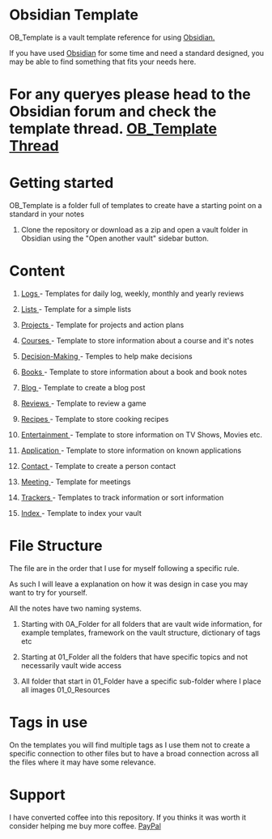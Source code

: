 # Obsidian Template

OB_Template is a vault template reference for using <a href="https://obsidian.md/">Obsidian.</a>

  

If you have used <a href="https://obsidian.md/">Obsidian</a> for some time and need a standard designed, you may be able to find something that fits your needs here.

  

# For any queryes please head to the Obsidian forum and check the template thread. <a href="https://forum.obsidian.md/t/obsidian-notes-template/28940">OB_Template Thread </a>

  

# Getting started

  

OB_Template is a folder full of templates to create have a starting point on a standard in your notes

  

1. Clone the repository or download as a zip and open a vault folder in Obsidian using the "Open another vault" sidebar button.

  

# Content

 1. <a href="https://github.com/llZektorll/OB_Template/tree/main/0A_Templates/0A_1_Logs">Logs </a> - Templates for daily log, weekly, monthly and yearly reviews

 2. <a href="https://github.com/llZektorll/OB_Template/tree/main/0A_Templates/0A_2_Lists">Lists </a> - Template for a simple lists

 3. <a href="https://github.com/llZektorll/OB_Template/tree/main/0A_Templates/0A_3_Project">Projects </a> - Template for projects and action plans

 4. <a href="https://github.com/llZektorll/OB_Template/tree/main/0A_Templates/0A_4_Course">Courses </a> - Template to store information about a course and it's notes

 5. <a href="https://github.com/llZektorll/OB_Template/tree/main/0A_Templates/0A_5_DecisionMaking">Decision-Making </a> - Temples to help make decisions

 6. <a href="https://github.com/llZektorll/OB_Template/tree/main/0A_Templates/0A_6_Books">Books </a> - Template to store information about a book and book notes

 7. <a href="https://github.com/llZektorll/OB_Template/tree/main/0A_Templates/0A_7_Blog">Blog </a> - Template to create a blog post

 8. <a href="https://github.com/llZektorll/OB_Template/tree/main/0A_Templates/0A_8_Reviews">Reviews </a> - Template to review a game

 9. <a href="https://github.com/llZektorll/OB_Template/tree/main/0A_Templates/0A_9_Recipes">Recipes </a> - Template to store cooking recipes

 10. <a href="https://github.com/llZektorll/OB_Template/tree/main/0A_Templates/0A_10_Entertainment">Entertainment </a> - Template to store information on TV Shows, Movies etc.

 11. <a href="https://github.com/llZektorll/OB_Template/tree/main/0A_Templates/0A_11_Application">Application </a> - Template to store information on known applications

 12. <a href="https://github.com/llZektorll/OB_Template/tree/main/0A_Templates/0A_12_Contact">Contact </a> - Template to create a person contact

 13. <a href="https://github.com/llZektorll/OB_Template/tree/main/0A_Templates/0A_13_Meeting">Meeting </a> - Template for meetings

 14. <a href="https://github.com/llZektorll/OB_Template/tree/main/0A_Templates/0A_14_Trackers"> Trackers </a> - Templates to track information or sort information

 99. <a href="https://github.com/llZektorll/OB_Template/tree/main/0A_Templates/0A_99_Index">Index </a> - Template to index your vault

  

# File Structure

The file are in the order that I use for myself following a specific rule.

  

As such I will leave a explanation on how it was design in case you may want to try for yourself.

  
  

All the notes have two naming systems.

 1. Starting with 0A_Folder for all folders that are vault wide information, for example templates, framework on the vault structure, dictionary of tags etc

 2. Starting at 01_Folder all the folders that have specific topics and not necessarily vault wide access

 3. All folder that start in 01_Folder have a specific sub-folder where I place all images 01_0_Resources

  
  

# Tags in use

On the templates you will find multiple tags as I use them not to create a specific connection to other files but to have a broad connection across all the files where it may have some relevance.

# Support 

I have converted coffee into this repository. If you thinks it was worth it consider helping me buy more coffee. <a href="https://www.paypal.com/paypalme/llzektorll"> PayPal </a>
